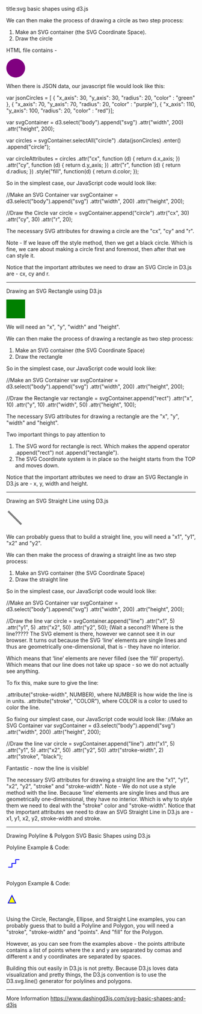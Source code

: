 
title:svg basic shapes using d3.js

We can then make the process of drawing a circle as two step process:
1. Make an SVG container (the SVG Coordinate Space).
2. Draw the circle

HTML file contains -

  <svg width="50" height="50">
    <circle cx="25" cy="25" r="25" fill="purple" />
  </svg>
  
When there is JSON data, our javascript file would look like this:

var jsonCircles = [
   { "x_axis": 30, "y_axis": 30, "radius": 20, "color" : "green" },
   { "x_axis": 70, "y_axis": 70, "radius": 20, "color" : "purple"},
   { "x_axis": 110, "y_axis": 100, "radius": 20, "color" : "red"}];
 
var svgContainer = d3.select("body").append("svg")
                                     .attr("width", 200)
                                     .attr("height", 200);
 
var circles = svgContainer.selectAll("circle")
                          .data(jsonCircles)
                          .enter()
                          .append("circle");

var circleAttributes = circles
                       .attr("cx", function (d) { return d.x_axis; })
                       .attr("cy", function (d) { return d.y_axis; })
                       .attr("r", function (d) { return d.radius; })
                       .style("fill", function(d) { return d.color; });

So in the simplest case, our JavaScript code would look like:

//Make an SVG Container
var svgContainer = d3.select("body").append("svg")
                                    .attr("width", 200)
                                    .attr("height", 200);
 
 //Draw the Circle
 var circle = svgContainer.append("circle")
                          .attr("cx", 30)
                          .attr("cy", 30)
                          .attr("r", 20);

The necessary SVG attributes for drawing a circle are the "cx", "cy" and "r".

Note - If we leave off the style method, then we get a black circle. Which is fine, we care about making a circle first and foremost, 
then after that we can style it.

Notice that the important attributes we need to draw an SVG Circle in D3.js are - cx, cy and r.

*************************************************************************************************************************************
Drawing an SVG Rectangle using D3.js

<svg width="50" height="50">
  <rect x="0" y="0" width="50" height="50" fill="green" />
</svg>

We will need an "x", "y", "width" and "height".

We can then make the process of drawing a rectangle as two step process:
1) Make an SVG container (the SVG Coordinate Space)
2) Draw the rectangle

So in the simplest case, our JavaScript code would look like:

 //Make an SVG Container
 var svgContainer = d3.select("body").append("svg")
                                     .attr("width", 200)
                                     .attr("height", 200);
 
 //Draw the Rectangle
 var rectangle = svgContainer.append("rect")
                             .attr("x", 10)
                             .attr("y", 10)
                             .attr("width", 50)
                             .attr("height", 100);

The necessary SVG attributes for drawing a rectangle are the "x", "y", "width" and "height".

Two important things to pay attention to

1. The SVG word for rectangle is rect. Which makes the append operator .append("rect") not .append("rectangle").
2. The SVG Coordinate system is in place so the height starts from the TOP and moves down.

Notice that the important attributes we need to draw an SVG Rectangle in D3.js are - x, y, width and height.

********************************************************************************************************************
Drawing an SVG Straight Line using D3.js

<svg width="50" height="50">
 <line x1="5" y1="5" x2="40" y2="40" stroke="gray" stroke-width="5"  />
</svg>

We can probably guess that to build a straight line, you will need a "x1", "y1", "x2" and "y2".

We can then make the process of drawing a straight line as two step process:
1) Make an SVG container (the SVG Coordinate Space)
2) Draw the straight line

So in the simplest case, our JavaScript code would look like:

//Make an SVG Container
 var svgContainer = d3.select("body").append("svg")
                                     .attr("width", 200)
                                     .attr("height", 200);
 
 //Draw the line
 var circle = svgContainer.append("line")
                          .attr("x1", 5)
                          .attr("y1", 5)
                         .attr("x2", 50)
                         .attr("y2", 50);
(Wait a second?! Where is the line????? The SVG element is there, however we cannot see it in our browser.
It turns out because the SVG ‘line’ elements are single lines and thus are geometrically one-dimensional, that is - they have no interior.

Which means that ‘line’ elements are never filled (see the ‘fill’ property).
Which means that our line does not take up space - so we do not actually see anything.

To fix this, make sure to give the line:

.attribute("stroke-width", NUMBER), where NUMBER is how wide the line is in units.
.attribute("stroke", "COLOR"), where COLOR is a color to used to color the line.

So fixing our simplest case, our JavaScript code would look like:
        //Make an SVG Container
 var svgContainer = d3.select("body").append("svg")
                                     .attr("width", 200)
                                     .attr("height", 200);
 
 //Draw the line
 var circle = svgContainer.append("line")
                          .attr("x1", 5)
                          .attr("y1", 5)
                         .attr("x2", 50)
                         .attr("y2", 50)
                         .attr("stroke-width", 2)
                         .attr("stroke", "black");

Fantastic - now the line is visible!

The necessary SVG attributes for drawing a straight line are the "x1", "y1", "x2", "y2", "stroke" and "stroke-width".
Note - We do not use a style method with the line. Because ‘line’ elements are single lines and thus are geometrically one-dimensional, 
       they have no interior. 
Which is why to style them we need to deal with the "stroke" color and "stroke-width".
Notice that the important attributes we need to draw an SVG Straight Line in D3.js are - x1, y1, x2, y2, stroke-width and stroke.

****************************************************************************************************************************************
Drawing Polyline & Polygon SVG Basic Shapes using D3.js

Polyline Example & Code:

<svg width="50" height="50">
   <polyline fill="none" stroke="blue" stroke-width="2"
     points="05,30
             15,30
             15,20
             25,20
             25,10
             35,10" />
 </svg>

Polygon Example & Code:

<svg width="50" height="50">
  <polygon fill="yellow" stroke="blue" stroke-width="2"
    points="05,30
            15,10
            25,30" />
</svg>

Using the Circle, Rectangle, Ellipse, and Straight Line examples, you can probably guess that to
  build a Polyline and Polygon, you will need a "stroke", "stroke-width" and "points". And "fill" for the Polygon.

However, as you can see from the examples above - the points attribute contains a list of points 
  where the x and y are separated by comas and different x and y coordinates are separated by spaces.

Building this out easily in D3.js is not pretty. Because D3.js loves data visualization and pretty things, 
  the D3.js convention is to use the D3.svg.line() generator for polylines and polygons.
  
  
*****************************************************************************************************************************
More Information
https://www.dashingd3js.com/svg-basic-shapes-and-d3js

